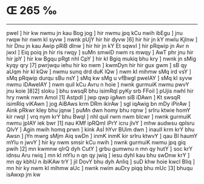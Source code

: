 # Œ 265 ‰
---
pweI ] hir kw nwmu jn kau Bog jog ] hir nwmu jpq kCu nwih ibEgu ]
jnu rwqw hir nwm kI syvw ] nwnk pUjY hir hir dyvw ]6] hir hir jn kY
mwlu KjInw ] hir Dnu jn kau Awip pRiB dInw ] hir hir jn kY Et
sqwxI ] hir pRqwip jn Avr n jwxI ] Eiq poiq jn hir ris rwqy ]
suMn smwiD nwm rs mwqy ] AwT phr jnu hir hir jpY ] hir kw Bgqu
pRgt nhI CpY ] hir kI Bgiq mukiq bhu kry ] nwnk jn sMig kyqy qry
]7] pwrjwqu iehu hir ko nwm ] kwmDyn hir hir gux gwm ] sB qy aUqm
hir kI kQw ] nwmu sunq drd duK lQw ] nwm kI mihmw sMq ird vsY ]
sMq pRqwip durqu sBu nsY ] sMq kw sMg u vfBwgI pweIAY ] sMq kI syvw nwmu
iDAweIAY ] nwm quil kCu Avru n hoie ] nwnk gurmuiK nwmu pwvY jnu koie
]8]2] sloku ] bhu swsqR bhu isimRqI pyKy srb FFoil ] pUjis nwhI hir
hry nwnk nwm Amol ]1] AstpdI ] jwp qwp igAwn siB iDAwn ] Kt
swsqR isimRiq viKAwn ] jog AiBAws krm DRm ikirAw ] sgl iqAwig
bn mDy iPirAw ] Aink pRkwr kIey bhu jqnw ] puMn dwn homy bhu rqnw ]
srIru ktwie homY kir rwqI ] vrq nym krY bhu BwqI ] nhI quil rwm nwm
bIcwr ] nwnk gurmuiK nwmu jpIAY iek bwr ]1] nau KMf ipRQmI iPrY icru
jIvY ] mhw audwsu qpIsru QIvY ] Agin mwih homq prwn ] kink AsÍ
hYvr BUim dwn ] inaulI krm krY bhu Awsn ] jYn mwrg sMjm Aiq swDn
] inmK inmK kir srIru ktwvY ] qau BI haumY mYlu n jwvY ] hir ky nwm
smsir kCu nwih ] nwnk gurmuiK nwmu jpq giq pwih ]2] mn kwmnw
qIrQ dyh CutY ] grbu gumwnu n mn qy hutY ] soc krY idnsu Aru rwiq ] mn
kI mYlu n qn qy jwiq ] iesu dyhI kau bhu swDnw krY ] mn qy kbhU n
ibiKAw trY ] jil DovY bhu dyh AnIiq ] suD khw hoie kwcI BIiq ] mn
hir ky nwm kI mihmw aUc ] nwnk nwim auDry piqq bhu mUc ]3] bhuqu
isAwxp jm kw
####
